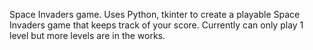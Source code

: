 Space Invaders game.
Uses Python, tkinter to create a playable Space Invaders game that keeps track of your score. Currently can only play 1 level but more levels are in the works.
